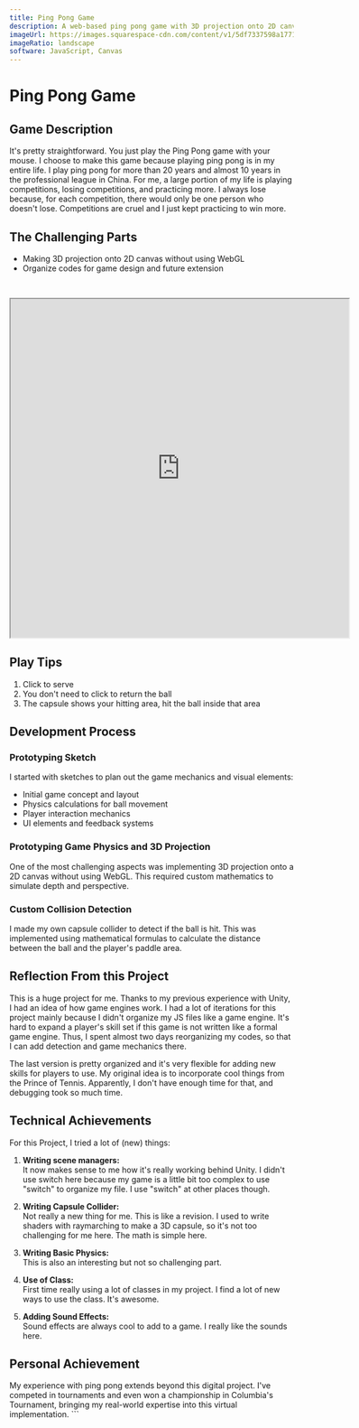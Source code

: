 ```yaml
---
title: Ping Pong Game
description: A web-based ping pong game with 3D projection onto 2D canvas, created by a former professional ping pong player with 20+ years of experience.
imageUrl: https://images.squarespace-cdn.com/content/v1/5df7337598a1771a4a73ef26/ba6206fa-a0a0-4dc1-a154-666695762c63/FPP_Table_Tennis_Game_cropped.gif?format=2500w
imageRatio: landscape
software: JavaScript, Canvas
---
```


# Ping Pong Game

## Game Description

It's pretty straightforward. You just play the Ping Pong game with your mouse. I choose to make this game because playing ping pong is in my entire life. I play ping pong for more than 20 years and almost 10 years in the professional league in China. For me, a large portion of my life is playing competitions, losing competitions, and practicing more. I always lose because, for each competition, there would only be one person who doesn't lose. Competitions are cruel and I just kept practicing to win more.

## The Challenging Parts

- Making 3D projection onto 2D canvas without using WebGL
- Organize codes for game design and future extension

<div class="image-grid-2column">
<div style="padding-top: 30px;">
   <iframe src="https://editor.p5js.org/lz2729/full/t0642p3hV" width="600px" height="600px"></iframe>
</div>
<div>
<h2>Play Tips</h2>

1. Click to serve
2. You don't need to click to return the ball
3. The capsule shows your hitting area, hit the ball inside that area

</div>

</div>

## Development Process

### Prototyping Sketch

I started with sketches to plan out the game mechanics and visual elements:

- Initial game concept and layout
- Physics calculations for ball movement
- Player interaction mechanics
- UI elements and feedback systems

### Prototyping Game Physics and 3D Projection

One of the most challenging aspects was implementing 3D projection onto a 2D canvas without using WebGL. This required custom mathematics to simulate depth and perspective.

### Custom Collision Detection

I made my own capsule collider to detect if the ball is hit. This was implemented using mathematical formulas to calculate the distance between the ball and the player's paddle area.

## Reflection From this Project

This is a huge project for me. Thanks to my previous experience with Unity, I had an idea of how game engines work. I had a lot of iterations for this project mainly because I didn't organize my JS files like a game engine. It's hard to expand a player's skill set if this game is not written like a formal game engine. Thus, I spent almost two days reorganizing my codes, so that I can add detection and game mechanics there.

The last version is pretty organized and it's very flexible for adding new skills for players to use. My original idea is to incorporate cool things from the Prince of Tennis. Apparently, I don't have enough time for that, and debugging took so much time.

## Technical Achievements

For this Project, I tried a lot of (new) things:

1. **Writing scene managers:**  
   It now makes sense to me how it's really working behind Unity. I didn't use switch here because my game is a little bit too complex to use "switch" to organize my file. I use "switch" at other places though.

2. **Writing Capsule Collider:**  
   Not really a new thing for me. This is like a revision. I used to write shaders with raymarching to make a 3D capsule, so it's not too challenging for me here. The math is simple here.

3. **Writing Basic Physics:**  
   This is also an interesting but not so challenging part.

4. **Use of Class:**  
   First time really using a lot of classes in my project. I find a lot of new ways to use the class. It's awesome.

5. **Adding Sound Effects:**  
   Sound effects are always cool to add to a game. I really like the sounds here.

## Personal Achievement

My experience with ping pong extends beyond this digital project. I've competed in tournaments and even won a championship in Columbia's Tournament, bringing my real-world expertise into this virtual implementation.
\`\`\`
